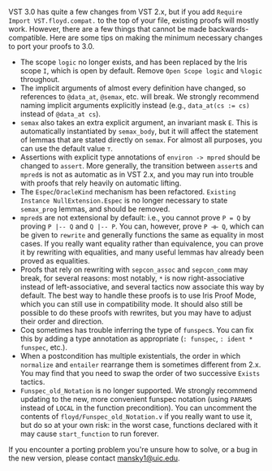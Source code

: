 VST 3.0 has quite a few changes from VST 2.x, but if you add `Require Import VST.floyd.compat.` to the top of your file, existing proofs will mostly work. However, there are a few things that cannot be made backwards-compatible. Here are some tips on making the minimum necessary changes to port your proofs to 3.0.

* The scope `logic` no longer exists, and has been replaced by the Iris scope `I`, which is open by default. Remove `Open Scope logic` and `%logic` throughout.
* The implicit arguments of almost every definition have changed, so references to `@data_at`, `@semax`, etc. will break. We strongly recommend naming implicit arguments explicitly instead (e.g., `data_at(cs := cs)` instead of `@data_at cs`).
* `semax` also takes an extra explicit argument, an invariant mask `E`. This is automatically instantiated by `semax_body`, but it will affect the statement of lemmas that are stated directly on `semax`. For almost all purposes, you can use the default value `⊤`.
* Assertions with explicit type annotations of `environ -> mpred` should be changed to `assert`. More generally, the transition between `assert`s and `mpred`s is not as automatic as in VST 2.x, and you may run into trouble with proofs that rely heavily on automatic lifting.
* The `Espec`/`OracleKind` mechanism has been refactored. `Existing Instance NullExtension.Espec` is no longer necessary to state `semax_prog` lemmas, and should be removed.
* `mpred`s are not extensional by default: i.e., you cannot prove `P = Q` by proving `P |-- Q` and `Q |-- P`. You can, however, prove `P ⊣⊢ Q`, which can be given to `rewrite` and generally functions the same as equality in most cases. If you really want equality rather than equivalence, you can prove it by rewriting with equalities, and many useful lemmas hav already been proved as equalities.
* Proofs that rely on rewriting with `sepcon_assoc` and `sepcon_comm` may break, for several reasons: most notably, `*` is now right-associative instead of left-associative, and several tactics now associate this way by default. The best way to handle these proofs is to use Iris Proof Mode, which you can still use in compatibility mode. It should also still be possible to do these proofs with rewrites, but you may have to adjust their order and direction.
* Coq sometimes has trouble inferring the type of `funspec`s. You can fix this by adding a type annotation as appropriate (`: funspec`, `: ident * funspec`, etc.).
* When a postcondition has multiple existentials, the order in which `normalize` and `entailer` rearrange them is sometimes different from 2.x. You may find that you need to swap the order of two successive `Exists` tactics.
* `Funspec_old_Notation` is no longer supported. We strongly recommend updating to the new, more convenient funspec notation (using `PARAMS` instead of `LOCAL` in the function precondition). You can uncomment the contents of `floyd/Funspec_old_Notation.v` if you really want to use it, but do so at your own risk: in the worst case, functions declared with it may cause `start_function` to run forever.

If you encounter a porting problem you're unsure how to solve, or a bug in the new version, please contact [mansky1@uic.edu](mailto:mansky1@uic.edu).
